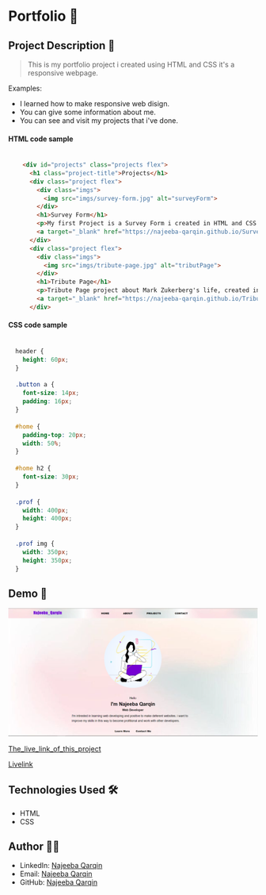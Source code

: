 # Portfolio 🚀

## Project Description 📝

> This is my portfolio project i created using HTML and CSS it's a responsive webpage.

Examples:

- I learned how to make responsive web disign.
- You can give some information about me.
- You can see and visit my projects that i've done.


#### HTML code sample


```html

    <div id="projects" class="projects flex">
      <h1 class="project-title">Projects</h1>
      <div class="project flex">
        <div class="imgs">
          <img src="imgs/survey-form.jpg" alt="surveyForm">
        </div>
        <h1>Survey Form</h1>
        <p>My first Project is a Survey Form i created in HTML and CSS.</p>
        <a target="_blank" href="https://najeeba-qarqin.github.io/Survey-Form/">Visit</a>
      </div>
      <div class="project flex">
        <div class="imgs">
          <img src="imgs/tribute-page.jpg" alt="tributPage">
        </div>
        <h1>Tribute Page</h1>
        <p>Tribute Page project about Mark Zukerberg's life, created in HTML and CSS.</p>
        <a target="_blank" href="https://najeeba-qarqin.github.io/TributePage/">Visit</a>
      </div>
```

#### CSS code sample


```css

  header {
    height: 60px;
  }

  .button a {
    font-size: 14px;
    padding: 16px;
  }

  #home {
    padding-top: 20px;
    width: 50%;
  }

  #home h2 {
    font-size: 30px;
  }

  .prof {
    width: 400px;
    height: 400px;
  }

  .prof img {
    width: 350px;
    height: 350px;
  }

```


## Demo 📸


![Demo](/imgs/Annotation%202024-06-06%20001559.png)


[The_live_link_of_this_project](https://najeeba-qarqin.github.io/Portfolio/)


[Livelink](https://najeeba-qarqin.github.io/Portfolio/)

## Technologies Used 🛠️


- HTML
- CSS



## Author 👩‍💻


- LinkedIn: [Najeeba Qarqin](https://www.linkedin.com/in/najeeba-qarqin-5419502ab?utm_source=share&utm_campaign=share_via&utm_content=profile&utm_medium=android_app)
- Email: [Najeeba Qarqin](najeebaqarqin@gmail.com)
- GitHub: [Najeeba Qarqin](https://github.com/Najeeba-Qarqin)
